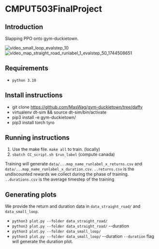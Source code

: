 # CMPUT503FinalProject

## Introduction
Slapping PPO onto gym-duckietown.

![video_small_loop_evalstep_10](https://github.com/user-attachments/assets/b4c88292-bec4-40cb-be81-da97bb02ed20)
![video_map_straight_road_runlabel_1_evalstep_50_1744508651](https://github.com/user-attachments/assets/844dbaea-abc3-499a-babd-74d16ec5dc3e)

## Requirements
- `python 3.10`
## Install instructions
-   git clone https://github.com/MasWag/gym-duckietown/tree/daffy
-   virtualenv dt-sim && source dt-sim/bin/activate
-   pip3 install -e gym-duckietown/
-   pip3 install torch tyro

## Running instructions
1. Use the make file. `make all` to train. (locally)
2. `sbatch CC_script.sh $run_label` (compute canada)

Training will generate `data/...map_name_runlabel_x_returns.csv` and `data/...map_name_runlabel_x_duration.csv`.
`..returns.csv` is the undiscounted rewards we collect during the phase of training.
`..durations.csv` is the average timestep of the training

## Generating plots
We provide the return and duration data in `data_straight_road/` and `data_small_loop`.
- `python3 plot.py --folder data_straight_road/`
- `python3 plot.py --folder data_straight_road/` --duration
- `python3 plot.py --folder data_small_loop/`
- `python3 plot.py --folder data_small_loop/`    --duration
`--duration` flag will generate the duration plot.

